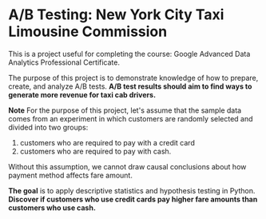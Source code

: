 # A/B Testing: New York City Taxi Limousine Commission
This is a project useful for completing the course: Google Advanced Data Analytics Professional Certificate.

The purpose of this project is to demonstrate knowledge of how to prepare, create, and analyze A/B tests. 
**A/B test results should aim to find ways to generate more revenue for taxi cab drivers.**

**Note** 
For the purpose of this project, let's assume that the sample data comes from an experiment in which customers are randomly selected and divided into two groups: 
1) customers who are required to pay with a credit card
2) customers who are required to pay with cash.

Without this assumption, we cannot draw causal conclusions about how payment method affects fare amount.

**The goal** is to apply descriptive statistics and hypothesis testing in Python. **Discover if customers who use credit cards pay higher fare amounts than customers who use cash.**
